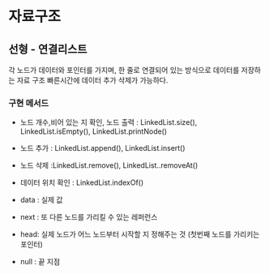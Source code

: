 # 자료구조

## 선형 - 연결리스트

각 노드가 데이터와 포인터를 가지며, 한 줄로 연결되어 있는 방식으로 데이터를 저장하는 자료 구조
빠른시간에 데이터 추가 삭제가 가능하다.

### 구현 메서드

- 노드 개수,비어 있는 지 확인, 노드 출력 : LinkedList.size(), LinkedList.isEmpty(), LinkedList.printNode()

- 노드 추가 : LinkedList.append(), LinkedList.insert()

- 노드 삭제 :LinkedList.remove(), LinkedList..removeAt()

- 데이터 위치 확인 : LinkedList.indexOf()

- data : 실제 값

- next : 또 다른 노드를 가리킬 수 있는 레퍼런스

- head: 실제 노드가 어느 노드부터 시작할 지 정해주는 것 (첫번째 노드를 가리키는 포인터)

- null : 끝 지점
